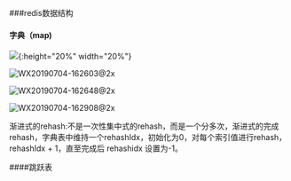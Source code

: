###redis数据结构

#### 字典（map)

![](/Users/ScorpionKing/IdeaProject_cl/core/redis-all/images/WX20190704-161310@2x.png){:height="20%" width="20%"}

![WX20190704-162603@2x](/Users/ScorpionKing/IdeaProject_cl/core/redis-all/images/WX20190704-162603@2x.png)

![WX20190704-162648@2x](/Users/ScorpionKing/IdeaProject_cl/core/redis-all/images/WX20190704-162648@2x.png)

![WX20190704-162908@2x](/Users/ScorpionKing/IdeaProject_cl/core/redis-all/images/WX20190704-162908@2x.png)

渐进式的rehash:不是一次性集中式的rehash，而是一个分多次，渐进式的完成rehash，字典表中维持一个rehashIdx，初始化为0，对每个索引值进行rehash，rehashIdx + 1，直至完成后 rehashidx 设置为-1。



####跳跃表